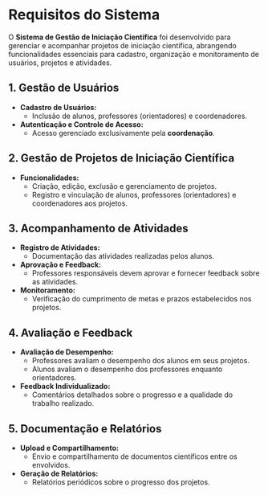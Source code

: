 # Requisitos do Sistema

O **Sistema de Gestão de Iniciação Científica** foi desenvolvido para gerenciar e acompanhar projetos de iniciação científica, abrangendo funcionalidades essenciais para cadastro, organização e monitoramento de usuários, projetos e atividades.

## **1. Gestão de Usuários**
- **Cadastro de Usuários:**  
  - Inclusão de alunos, professores (orientadores) e coordenadores.  
- **Autenticação e Controle de Acesso:**  
  - Acesso gerenciado exclusivamente pela **coordenação**.  

## **2. Gestão de Projetos de Iniciação Científica**
- **Funcionalidades:**  
  - Criação, edição, exclusão e gerenciamento de projetos.  
  - Registro e vinculação de alunos, professores (orientadores) e coordenadores aos projetos.  

## **3. Acompanhamento de Atividades**
- **Registro de Atividades:**  
  - Documentação das atividades realizadas pelos alunos.  
- **Aprovação e Feedback:**  
  - Professores responsáveis devem aprovar e fornecer feedback sobre as atividades.  
- **Monitoramento:**  
  - Verificação do cumprimento de metas e prazos estabelecidos nos projetos.  

## **4. Avaliação e Feedback**
- **Avaliação de Desempenho:**  
  - Professores avaliam o desempenho dos alunos em seus projetos.  
  - Alunos avaliam o desempenho dos professores enquanto orientadores.  
- **Feedback Individualizado:**  
  - Comentários detalhados sobre o progresso e a qualidade do trabalho realizado.  

## **5. Documentação e Relatórios**
- **Upload e Compartilhamento:**  
  - Envio e compartilhamento de documentos científicos entre os envolvidos.  
- **Geração de Relatórios:**  
  - Relatórios periódicos sobre o progresso dos projetos.  

